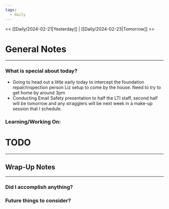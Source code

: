 ```yaml
---
tags:
  - daily
---
```


<< [[Daily/2024-02-21|Yesterday]] | [[Daily/2024-02-23|Tomorrow]] >>
# General Notes
---
### What is special about today?
- Going to head out a little early today to intercept the foundation repair/inspection person Liz setup to come by the house.  Need to try to get home by around 3pm
- Conducting Email Safety presentation to half the LTI staff, second half will be tomorrow and any stragglers will be next week in a make-up session that I schedule.

### Learning/Working On:



# TODO
---




## Wrap-Up Notes
---
### Did I accomplish anything?
### Future things to consider?

